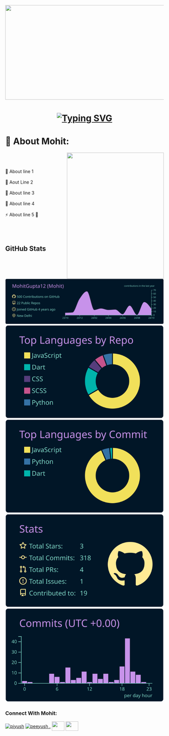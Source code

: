 

<p>
  <img height="300" width="1000px" src="https://i.pinimg.com/originals/9b/42/05/9b42059d8a17648c903c67979604dd76.gif" />
</p>

<h1 style="text-align: center;">
 <a href="https://git.io/typing-svg">
  <img src="https://readme-typing-svg.herokuapp.com?font=Inter&weight=800&size=35&duration=1000&pause=400&multiline=true&width=650&height=150&lines=%24whoami;Yo%2C+it's+me++;Mohit" alt="Typing SVG" />
 </a>
</h1>




# 💫 About Mohit:
<img align="right" src="https://github.com/user-attachments/assets/2a3363ec-24d5-4e56-b357-8e50d7e69953" height="400px" width="308px" />
<br><br><br>
🔭 About line 1 <br><br>
👯 Aout Line 2 <br><br>
🌱 About line 3<br><br>
💬 About line 4 <br><br>
⚡ About line 5 💫 <br><br><br><br>

 <h2> GitHub Stats </h2>
 
[![](https://raw.githubusercontent.com/MohitGupta12/MohitGupta12/master/profile-summary-card-output/nightowl/0-profile-details.svg)](https://github.com/vn7n24fzkq/github-profile-summary-cards)
[![](https://raw.githubusercontent.com/MohitGupta12/MohitGupta12/master/profile-summary-card-output/nightowl/1-repos-per-language.svg)](https://github.com/vn7n24fzkq/github-profile-summary-cards) [![](https://raw.githubusercontent.com/MohitGupta12/MohitGupta12/master/profile-summary-card-output/nightowl/2-most-commit-language.svg)](https://github.com/vn7n24fzkq/github-profile-summary-cards)
[![](https://raw.githubusercontent.com/MohitGupta12/MohitGupta12/master/profile-summary-card-output/nightowl/3-stats.svg)](https://github.com/vn7n24fzkq/github-profile-summary-cards) [![](https://raw.githubusercontent.com/MohitGupta12/MohitGupta12/master/profile-summary-card-output/nightowl/4-productive-time.svg)](https://github.com/vn7n24fzkq/github-profile-summary-cards)


<h3 align="left">Connect With Mohit:</h3>
<p align="left">
<a href="https://twitter.com/piyush" target="blank"><img align="center" src="https://raw.githubusercontent.com/rahuldkjain/github-profile-readme-generator/master/src/images/icons/Social/twitter.svg" alt="piyush" height="30" width="40" /></a>
<a href="https://linkedin.com/in/peeyush ." target="blank"><img align="center" src="https://raw.githubusercontent.com/rahuldkjain/github-profile-readme-generator/master/src/images/icons/Social/linked-in-alt.svg" alt="peeyush ." height="30" width="40" /></a>
<a href="https://codeforces.com/profile/" target="blank"><img align="center" src="https://raw.githubusercontent.com/rahuldkjain/github-profile-readme-generator/master/src/images/icons/Social/codeforces.svg" alt="" height="30" width="40" /></a>
<a href="https://www.leetcode.com/" target="blank"><img align="center" src="https://raw.githubusercontent.com/rahuldkjain/github-profile-readme-generator/master/src/images/icons/Social/leet-code.svg" alt="" height="30" width="40" /></a>
</p>
